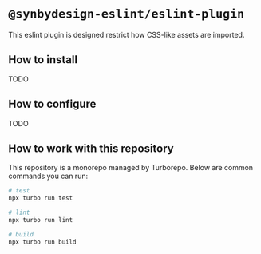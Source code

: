 # `@synbydesign-eslint/eslint-plugin`

This eslint plugin is designed restrict how CSS-like assets are imported.

## How to install

TODO

## How to configure

TODO

## How to work with this repository

This repository is a monorepo managed by Turborepo. Below are common commands you can run:

```bash
# test
npx turbo run test

# lint
npx turbo run lint

# build
npx turbo run build
```

